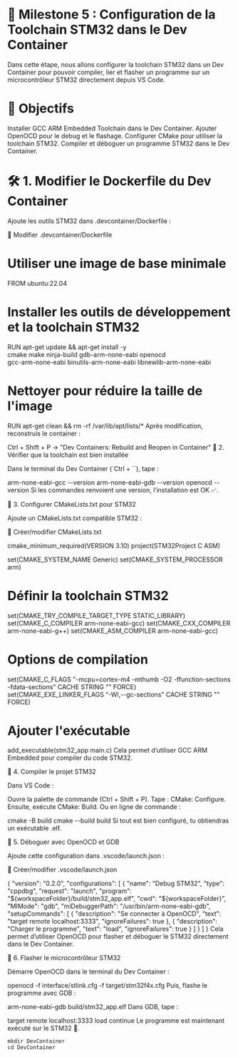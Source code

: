 # 🚀 Milestone 5 : Configuration de la Toolchain STM32 dans le Dev Container

Dans cette étape, nous allons configurer la toolchain STM32 dans un Dev Container pour pouvoir compiler, lier et flasher un programme sur un microcontrôleur STM32 directement depuis VS Code.

# 🎯 Objectifs

Installer GCC ARM Embedded Toolchain dans le Dev Container.
Ajouter OpenOCD pour le debug et le flashage.
Configurer CMake pour utiliser la toolchain STM32.
Compiler et déboguer un programme STM32 dans le Dev Container.

# 🛠️ 1. Modifier le Dockerfile du Dev Container

Ajoute les outils STM32 dans .devcontainer/Dockerfile :

📄 Modifier .devcontainer/Dockerfile

# Utiliser une image de base minimale
FROM ubuntu:22.04

# Installer les outils de développement et la toolchain STM32
RUN apt-get update && apt-get install -y \
    cmake make ninja-build gdb-arm-none-eabi openocd \
    gcc-arm-none-eabi binutils-arm-none-eabi libnewlib-arm-none-eabi

# Nettoyer pour réduire la taille de l'image
RUN apt-get clean && rm -rf /var/lib/apt/lists/*
Après modification, reconstruis le container :

Ctrl + Shift + P → "Dev Containers: Rebuild and Reopen in Container"
🔧 2. Vérifier que la toolchain est bien installée

Dans le terminal du Dev Container (`Ctrl + ``), tape :

arm-none-eabi-gcc --version
arm-none-eabi-gdb --version
openocd --version
Si les commandes renvoient une version, l’installation est OK ✅.

📄 3. Configurer CMakeLists.txt pour STM32

Ajoute un CMakeLists.txt compatible STM32 :

📄 Créer/modifier CMakeLists.txt

cmake_minimum_required(VERSION 3.10)
project(STM32Project C ASM)

set(CMAKE_SYSTEM_NAME Generic)
set(CMAKE_SYSTEM_PROCESSOR arm)

# Définir la toolchain STM32
set(CMAKE_TRY_COMPILE_TARGET_TYPE STATIC_LIBRARY)
set(CMAKE_C_COMPILER arm-none-eabi-gcc)
set(CMAKE_CXX_COMPILER arm-none-eabi-g++)
set(CMAKE_ASM_COMPILER arm-none-eabi-gcc)

# Options de compilation
set(CMAKE_C_FLAGS "-mcpu=cortex-m4 -mthumb -O2 -ffunction-sections -fdata-sections" CACHE STRING "" FORCE)
set(CMAKE_EXE_LINKER_FLAGS "-Wl,--gc-sections" CACHE STRING "" FORCE)

# Ajouter l'exécutable
add_executable(stm32_app main.c)
Cela permet d’utiliser GCC ARM Embedded pour compiler du code STM32.

🔨 4. Compiler le projet STM32

Dans VS Code :

Ouvre la palette de commande (Ctrl + Shift + P).
Tape : CMake: Configure.
Ensuite, exécute CMake: Build.
Ou en ligne de commande :

cmake -B build
cmake --build build
Si tout est bien configuré, tu obtiendras un exécutable .elf.

🐞 5. Déboguer avec OpenOCD et GDB

Ajoute cette configuration dans .vscode/launch.json :

📄 Créer/modifier .vscode/launch.json

{
  "version": "0.2.0",
  "configurations": [
    {
      "name": "Debug STM32",
      "type": "cppdbg",
      "request": "launch",
      "program": "${workspaceFolder}/build/stm32_app.elf",
      "cwd": "${workspaceFolder}",
      "MIMode": "gdb",
      "miDebuggerPath": "/usr/bin/arm-none-eabi-gdb",
      "setupCommands": [
        {
          "description": "Se connecter à OpenOCD",
          "text": "target remote localhost:3333",
          "ignoreFailures": true
        },
        {
          "description": "Charger le programme",
          "text": "load",
          "ignoreFailures": true
        }
      ]
    }
  ]
}
Cela permet d’utiliser OpenOCD pour flasher et déboguer le STM32 directement dans le Dev Container.

🔌 6. Flasher le microcontrôleur STM32

Démarre OpenOCD dans le terminal du Dev Container :

openocd -f interface/stlink.cfg -f target/stm32f4x.cfg
Puis, flashe le programme avec GDB :

arm-none-eabi-gdb build/stm32_app.elf
Dans GDB, tape :

target remote localhost:3333
load
continue
Le programme est maintenant exécuté sur le STM32 🎯.




```
mkdir DevContainer
cd DevContainer
```

